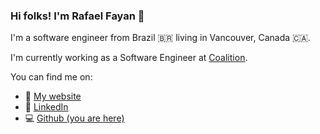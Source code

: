 ### Hi folks! I'm Rafael Fayan 👋

I'm a software engineer from Brazil 🇧🇷 living in Vancouver, Canada 🇨🇦.

I'm currently working as a Software Engineer at [Coalition](https://www.coalitioninc.com).

You can find me on:

- 🚀 [My website](https://rfayan.github.io/)
- 💼 [LinkedIn](https://www.linkedin.com/in/rafael-fayan/)
- 💻 [Github (you are here)](https://github.com/rfayan/rfayan) 

<!--
**rfayan/rfayan** is a ✨ _special_ ✨ repository because its `README.md` (this file) appears on your GitHub profile.

Here are some ideas to get you started:

- 🔭 I’m currently working on ...
- 🌱 I’m currently learning ...
- 👯 I’m looking to collaborate on ...
- 🤔 I’m looking for help with ...
- 💬 Ask me about ...
- 📫 How to reach me: ...
- 😄 Pronouns: ...
- ⚡ Fun fact: ...
-->
